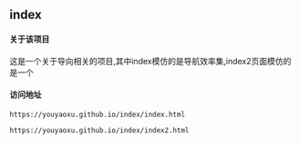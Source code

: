 ## index

#### 关于该项目
这是一个关于导向相关的项目,其中index模仿的是导航效率集,index2页面模仿的是一个

#### 访问地址
```
https://youyaoxu.github.io/index/index.html
```
```
https://youyaoxu.github.io/index/index2.html
```